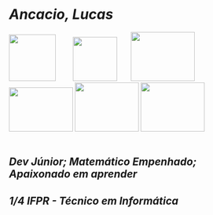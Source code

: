# _Ancacio, Lucas_
<div class="box">
  <img width=95px height=95px src="https://cdn.jsdelivr.net/gh/devicons/devicon/icons/lua/lua-original-wordmark.svg" />
  &nbsp; &nbsp; &nbsp; &nbsp; <img width=90px height=90px src="https://docs.kodular.io/assets/logo.png" />
  &nbsp; &nbsp; &nbsp; <img width=130px height=100px src="https://www.wolfram.com/homepage/img/carousel-wolfram-alpha.png" />
  <img width=130px height=90px src="https://cdn.jsdelivr.net/gh/devicons/devicon/icons/vscode/vscode-original.svg" />
  <img width=130px height=100px src="https://cdn.jsdelivr.net/gh/devicons/devicon/icons/python/python-original.svg" />
  <img width=130px height=100px src="https://cdn.jsdelivr.net/gh/devicons/devicon/icons/jupyter/jupyter-original-wordmark.svg" />
  <br>
  <br>
<div>

## *Dev Júnior; Matemático Empenhado; Apaixonado em aprender*
## *1/4 IFPR - Técnico em Informática*
